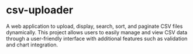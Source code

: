 # csv-uploader
A web application to upload, display, search, sort, and paginate CSV files dynamically. This project allows users to easily manage and view CSV data through a user-friendly interface with additional features such as validation and chart integration.
